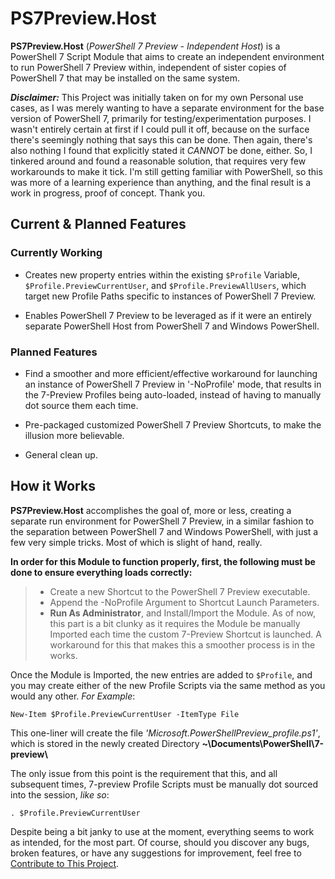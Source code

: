 
# PS7Preview.Host

**PS7Preview.Host** (*PowerShell 7 Preview - Independent Host*) is a PowerShell 7 Script Module that aims to create an independent environment to run PowerShell 7 Preview within, independent of sister copies of PowerShell 7 that may be installed on the same system.

***Disclaimer:***
This Project was initially taken on for my own Personal use cases, as I was merely wanting to have a separate environment for the base version of PowerShell 7, primarily for testing/experimentation purposes. I wasn't entirely certain at first if I could pull it off, because on the surface there's seemingly nothing that says this can be done. Then again, there's also nothing I found that explicitly stated it *CANNOT* be done, either. So, I tinkered around and found a reasonable solution, that requires very few workarounds to make it tick. I'm still getting familiar with PowerShell, so this was more of a learning experience than anything, and the final result is a work in progress, proof of concept. Thank you.

## Current & Planned Features

### Currently Working

* Creates new property entries within the existing `$Profile` Variable, `$Profile.PreviewCurrentUser`, and `$Profile.PreviewAllUsers`, which target new Profile Paths specific to instances of PowerShell 7 Preview. 

* Enables PowerShell 7 Preview to be leveraged as if it were an entirely separate PowerShell Host from PowerShell 7 and Windows PowerShell.

### Planned Features

* Find a smoother and more efficient/effective workaround for launching an instance of PowerShell 7 Preview in '-NoProfile' mode, that results in the 7-Preview Profiles being auto-loaded, instead of having to manually dot source them each time.

* Pre-packaged customized PowerShell 7 Preview Shortcuts, to make the illusion more believable.

* General clean up.

## How it Works

**PS7Preview.Host** accomplishes the goal of, more or less, creating a separate run environment for PowerShell 7 Preview, in a similar fashion to the separation between PowerShell 7 and Windows PowerShell, with just a few very simple tricks. Most of which is slight of hand, really. 

**In order for this Module to function properly, first, the following must be done to ensure everything loads correctly:**

> * Create a new Shortcut to the PowerShell 7 Preview executable.
> * Append the -NoProfile Argument to Shortcut Launch Parameters.
> * **Run As Administrator**, and Install/Import the Module. As of now, this part is a bit clunky as it requires the Module be manually Imported each time the custom 7-Preview Shortcut is launched. A workaround for this that makes this a smoother process is in the works.

Once the Module is Imported, the new entries are added to `$Profile`, and you may create either of the new Profile Scripts via the same method as you would any other. *For Example*: 

`New-Item $Profile.PreviewCurrentUser -ItemType File` 

This one-liner will create the file *'Microsoft.PowerShellPreview_profile.ps1'*, which is stored in the newly created Directory **~\Documents\PowerShell\7-preview\\**

The only issue from this point is the requirement that this, and all subsequent times, 7-preview Profile Scripts must be manually dot sourced into the session, *like so*:

`. $Profile.PreviewCurrentUser`

Despite being a bit janky to use at the moment, everything seems to work as intended, for the most part. Of course, should you discover any bugs, broken features, or have any suggestions for improvement, feel free to [Contribute to This Project]().